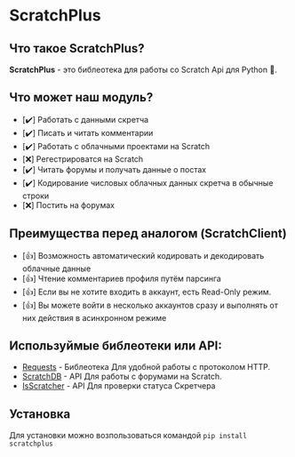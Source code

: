 # ScratchPlus
## Что такое ScratchPlus?
**ScratchPlus** - это библеотека для работы со Scratch Api для Python :snake:.
## Что может наш модуль?
- [:heavy_check_mark:] Работать с данными скретча
- [:heavy_check_mark:] Писать и читать комментарии 
- [:heavy_check_mark:] Работать с облачными проектами на Scratch
- [:x:] Регестрироватся на Scratch
- [:heavy_check_mark:] Читать форумы и получать данные о постах
- [✔️] Кодирование числовых облачных данных скретча в обычные строки
- [:x:] Постить на форумах
## Преимущества перед аналогом (ScratchClient)
- [:+1:] Возможность автоматический кодировать и декодировать облачные данные  
- [:+1:] Чтение комментариев профиля путём парсинга
- [:+1:] Если вы не хотите входить в аккаунт, есть Read-Only режим.
- [👍] Вы можете войти в несколько аккаунтов сразу и выполнять от них действия в асинхронном режиме

## Используймые библеотеки  или API:
- [Requests](github.com/psf/requests) - Библеотека Для удобной работы с протоколом HTTP.
- [ScratchDB](https://scratchdb.lefty.one/) - API Для работы с форумами на Scratch.
- [IsScratcher](https://github.com/hello-smile6/isScratcher) - API Для проверки статуса Скретчера

## Установка
Для установки можно возпользоваться командой
`pip install scratchplus`
